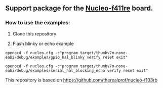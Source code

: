## Support package for the [Nucleo-f411re](https://www.st.com/en/evaluation-tools/nucleo-f411re.html) board.

### How to use the examples:

1. Clone this repository

2. Flash blinky or echo example

 ```
 openocd -f nucleo.cfg -c"program target/thumbv7m-none-eabi/debug/examples/gpio_hal_blinky verify reset exit"
 ```

 ```
 openocd -f nucleo.cfg -c"program target/thumbv7m-none-eabi/debug/examples/serial_hal_blocking_echo verify reset exit"
 ```

This repository is based on https://github.com/therealprof/nucleo-f103rb